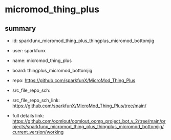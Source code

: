 # micromod_thing_plus
 
## summary 
* id: sparkfunx_micromod_thing_plus_thingplus_micromod_bottomjig
* user: sparkfunx
* name: micromod_thing_plus
* board: thingplus_micromod_bottomjig
* repo: https://github.com/sparkfunX/MicroMod_Thing_Plus



* src_file_repo_sch: 
* src_file_repo_sch_link: https://github.com/sparkfunX/MicroMod_Thing_Plus/tree/main/
* full details link: https://github.com/oomlout/oomlout_oomp_project_bot_v_2/tree/main/projects/sparkfunx_micromod_thing_plus_thingplus_micromod_bottomjig/current_version/working  







